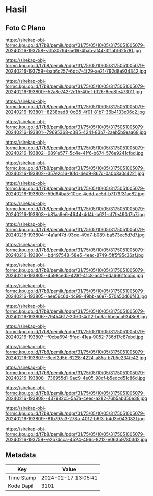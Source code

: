 # Hasil

## Foto C Plano

https://sirekap-obj-formc.kpu.go.id/f7b8/pemilu/pdpr/31/75/05/10/05/3175051005079-20240216-193758--a1b30794-5e19-4bab-af44-3f1ab1625781.jpg

https://sirekap-obj-formc.kpu.go.id/f7b8/pemilu/pdpr/31/75/05/10/05/3175051005079-20240216-193759--bab6c257-6db7-4f29-ae21-792d8e934342.jpg

https://sirekap-obj-formc.kpu.go.id/f7b8/pemilu/pdpr/31/75/05/10/05/3175051005079-20240216-193800--52a8e742-2e15-40ef-b126-6ec8fe473011.jpg

https://sirekap-obj-formc.kpu.go.id/f7b8/pemilu/pdpr/31/75/05/10/05/3175051005079-20240216-193801--8238bad8-0c85-4f01-81b7-36b4133d06c2.jpg

https://sirekap-obj-formc.kpu.go.id/f7b8/pemilu/pdpr/31/75/05/10/05/3175051005079-20240216-193801--79695368-c385-4241-83b7-2aeb5b9eaa68.jpg

https://sirekap-obj-formc.kpu.go.id/f7b8/pemilu/pdpr/31/75/05/10/05/3175051005079-20240216-193802--6891e577-5c4e-41f6-b674-576e9241cfbd.jpg

https://sirekap-obj-formc.kpu.go.id/f7b8/pemilu/pdpr/31/75/05/10/05/3175051005079-20240216-193802--357e2c16-16fd-4ed9-867d-0a0b8a0c4221.jpg

https://sirekap-obj-formc.kpu.go.id/f7b8/pemilu/pdpr/31/75/05/10/05/3175051005079-20240216-193803--59d64ba5-10be-4edd-ac5d-b7179f31ae82.jpg

https://sirekap-obj-formc.kpu.go.id/f7b8/pemilu/pdpr/31/75/05/10/05/3175051005079-20240216-193803--b81aa9e6-4644-4d4b-b621-cf7fe490d7b7.jpg

https://sirekap-obj-formc.kpu.go.id/f7b8/pemilu/pdpr/31/75/05/10/05/3175051005079-20240216-193804--4a1af47d-93ce-49d7-b089-ba573ec5d7d7.jpg

https://sirekap-obj-formc.kpu.go.id/f7b8/pemilu/pdpr/31/75/05/10/05/3175051005079-20240216-193804--bd497548-58e5-4eac-8749-5ff5f95c36af.jpg

https://sirekap-obj-formc.kpu.go.id/f7b8/pemilu/pdpr/31/75/05/10/05/3175051005079-20240216-193805--4598ced5-428f-41c8-ac0f-eda6661fcb5d.jpg

https://sirekap-obj-formc.kpu.go.id/f7b8/pemilu/pdpr/31/75/05/10/05/3175051005079-20240216-193805--aee56c6d-4c99-49bb-a6e7-570a50d66f43.jpg

https://sirekap-obj-formc.kpu.go.id/f7b8/pemilu/pdpr/31/75/05/10/05/3175051005079-20240216-193806--79454617-2060-4d12-bd9a-5beaca9348e8.jpg

https://sirekap-obj-formc.kpu.go.id/f7b8/pemilu/pdpr/31/75/05/10/05/3175051005079-20240216-193807--f0cba694-5fed-41ea-9052-736d17c87ebd.jpg

https://sirekap-obj-formc.kpu.go.id/f7b8/pemilu/pdpr/31/75/05/10/05/3175051005079-20240216-193807--6cef2d5b-6228-4224-a85a-b7b5c234fc42.jpg

https://sirekap-obj-formc.kpu.go.id/f7b8/pemilu/pdpr/31/75/05/10/05/3175051005079-20240216-193808--736955d1-9ac9-4e05-98df-b5edcd51c86d.jpg

https://sirekap-obj-formc.kpu.go.id/f7b8/pemilu/pdpr/31/75/05/10/05/3175051005079-20240216-193808--437982c5-5a7a-4eec-a282-76b5ab350e38.jpg

https://sirekap-obj-formc.kpu.go.id/f7b8/pemilu/pdpr/31/75/05/10/05/3175051005079-20240216-193809--81b797a3-278a-4012-b6f3-b4d3c043083f.jpg

https://sirekap-obj-formc.kpu.go.id/f7b8/pemilu/pdpr/31/75/05/10/05/3175051005079-20240216-193759--e2b74cca-4524-496c-8212-e063b97803d2.jpg


## Metadata

| Key        | Value               |
| ---------- | ------------------- |
| Time Stamp | 2024-02-17 13:05:41 |
| Kode Dapil | 3101                |



